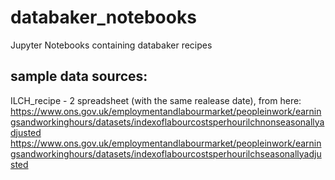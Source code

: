 # databaker_notebooks
Jupyter Notebooks containing databaker recipes



## sample data sources:

ILCH_recipe - 2 spreadsheet (with the same realease date), from here:
https://www.ons.gov.uk/employmentandlabourmarket/peopleinwork/earningsandworkinghours/datasets/indexoflabourcostsperhourilchnonseasonallyadjusted
https://www.ons.gov.uk/employmentandlabourmarket/peopleinwork/earningsandworkinghours/datasets/indexoflabourcostsperhourilchseasonallyadjusted
